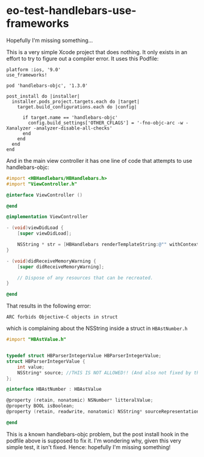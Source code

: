 # eo-test-handlebars-use-frameworks

Hopefully I'm missing something...

This is a very simple Xcode project that does nothing. It only exists in an effort to try to figure out a compiler error. It uses this Podfile:

```
platform :ios, '9.0'
use_frameworks!

pod 'handlebars-objc', '1.3.0'

post_install do |installer|
  installer.pods_project.targets.each do |target|
    target.build_configurations.each do |config|

      if target.name == 'handlebars-objc'
        config.build_settings['OTHER_CFLAGS'] = '-fno-objc-arc -w -Xanalyzer -analyzer-disable-all-checks'
      end
    end
  end
end
```

And in the main view controller it has one line of code that attempts to use handlebars-objc:

```objective-c
#import <HBHandlebars/HBHandlebars.h>
#import "ViewController.h"

@interface ViewController ()

@end

@implementation ViewController

- (void)viewDidLoad {
	[super viewDidLoad];

	NSString * str = [HBHandlebars renderTemplateString:@"" withContext:@"" error:nil];
}

- (void)didReceiveMemoryWarning {
	[super didReceiveMemoryWarning];

	// Dispose of any resources that can be recreated.
}

@end
```

That results in the following error:

`ARC forbids Objective-C objects in struct`

which is complaining about the NSString inside a struct in `HBAstNumber.h`

```objective-c
#import "HBAstValue.h"


typedef struct HBParserIntegerValue HBParserIntegerValue;
struct HBParserIntegerValue {
    int value;
    NSString* source; //THIS IS NOT ALLOWED!! (And also not fixed by the post install hook in my podfile - sad feelings...)
};

@interface HBAstNumber : HBAstValue

@property (retain, nonatomic) NSNumber* litteralValue;
@property BOOL isBoolean;
@property (retain, readwrite, nonatomic) NSString* sourceRepresentation;

@end
```

This is a known handlebars-objc problem, but the post install hook in the podfile above is supposed to fix it. I'm wondering why, given this very simple test, it isn't fixed. Hence: hopefully I'm missing something!
